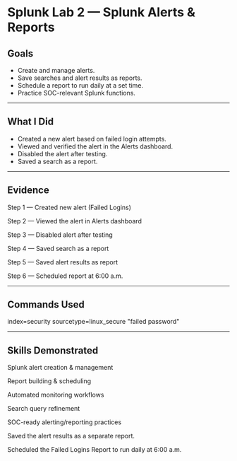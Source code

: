 # Splunk Lab 2 — Splunk Alerts & Reports

## Goals
- Create and manage alerts.  
- Save searches and alert results as reports. 
- Schedule a report to run daily at a set time.
- Practice SOC-relevant Splunk functions.  

---

## What I Did
- Created a new alert based on failed login attempts. 
- Viewed and verified the alert in the Alerts dashboard.  
- Disabled the alert after testing.  
- Saved a search as a report.  

---

 ## Evidence
Step 1 — Created new alert (Failed Logins)

Step 2 — Viewed the alert in Alerts dashboard

Step 3 — Disabled alert after testing

Step 4 — Saved search as a report

Step 5 — Saved alert results as report

Step 6 — Scheduled report at 6:00 a.m.

---

## Commands Used
index=security sourcetype=linux_secure "failed password"

---

## Skills Demonstrated

Splunk alert creation & management

Report building & scheduling

Automated monitoring workflows

Search query refinement

SOC-ready alerting/reporting practices

Saved the alert results as a separate report.

Scheduled the Failed Logins Report to run daily at 6:00 a.m.













